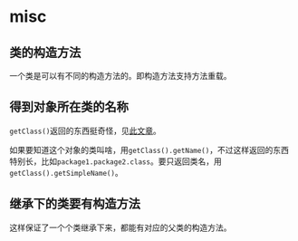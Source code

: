 # misc

## 类的构造方法

一个类是可以有不同的构造方法的。即构造方法支持方法重载。

## 得到对象所在类的名称

`getClass()`返回的东西挺奇怪，见[此文章](https://zhuanlan.zhihu.com/p/27012082)。

如果要知道这个对象的类叫啥，用`getClass().getName()`，不过这样返回的东西特别长，比如`package1.package2.class`。要只返回类名，用`getClass().getSimpleName()`。

## 继承下的类要有构造方法

这样保证了一个个类继承下来，都能有对应的父类的构造方法。
